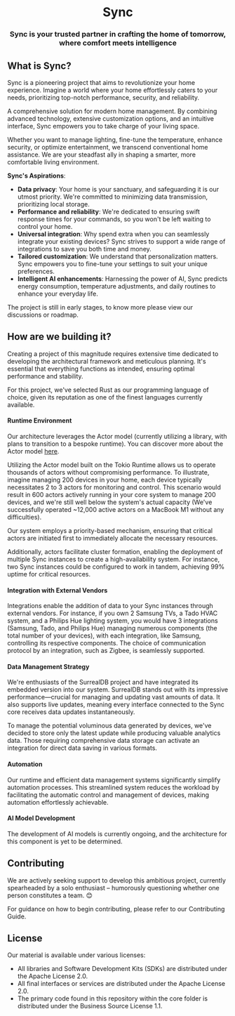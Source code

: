 <h1 align="center">Sync</h1>
<h3 align="center">Sync is your trusted partner in crafting the home of tomorrow,<br>where comfort meets intelligence</h3>

<h2>What is Sync?</h2>

Sync is a pioneering project that aims to revolutionize your home experience. 
Imagine a world where your home effortlessly caters to your needs, prioritizing top-notch performance, security, and reliability. 

A comprehensive solution for modern home management. By combining advanced technology, extensive customization options, and an intuitive interface, Sync empowers you to take charge of your living space. 

Whether you want to manage lighting, fine-tune the temperature, enhance security, or optimize entertainment, we transcend conventional home assistance. We are your steadfast ally in shaping a smarter, more comfortable living environment.

**Sync's Aspirations**:

- **Data privacy**: Your home is your sanctuary, and safeguarding it is our utmost priority. We're committed to minimizing data transmission, prioritizing local storage.
- **Performance and reliability**: We're dedicated to ensuring swift response times for your commands, so you won't be left waiting to control your home.
- **Universal integration**: Why spend extra when you can seamlessly integrate your existing devices? Sync strives to support a wide range of integrations to save you both time and money.
- **Tailored customization**: We understand that personalization matters. Sync empowers you to fine-tune your settings to suit your unique preferences.
- **Intelligent AI enhancements**: Harnessing the power of AI, Sync predicts energy consumption, temperature adjustments, and daily routines to enhance your everyday life.

The project is still in early stages,
to know more please view our discussions or roadmap.

<h2>How are we building it?</h2>

Creating a project of this magnitude requires extensive time dedicated to developing the architectural framework and meticulous planning. It's essential that everything functions as intended, ensuring optimal performance and stability.

For this project, we've selected Rust as our programming language of choice, given its reputation as one of the finest languages currently available.

#### Runtime Environment

Our architecture leverages the Actor model (currently utilizing a library, with plans to transition to a bespoke runtime). You can discover more about the Actor model [here](https://en.wikipedia.org/wiki/Actor_model).

Utilizing the Actor model built on the Tokio Runtime allows us to operate thousands of actors without compromising performance. To illustrate, imagine managing 200 devices in your home, each device typically necessitates 2 to 3 actors for monitoring and control. This scenario would result in 600 actors actively running in your core system to manage 200 devices, and we're still well below the system's actual capacity (We've successfully operated ~12,000 active actors on a MacBook M1 without any difficulties).

Our system employs a priority-based mechanism, ensuring that critical actors are initiated first to immediately allocate the necessary resources.

Additionally, actors facilitate cluster formation, enabling the deployment of multiple Sync instances to create a high-availability system. For instance, two Sync instances could be configured to work in tandem, achieving 99% uptime for critical resources.

#### Integration with External Vendors

Integrations enable the addition of data to your Sync instances through external vendors. For instance, if you own 2 Samsung TVs, a Tado HVAC system, and a Philips Hue lighting system, you would have 3 integrations (Samsung, Tado, and Philips Hue) managing numerous components (the total number of your devices), with each integration, like Samsung, controlling its respective components. The choice of communication protocol by an integration, such as Zigbee, is seamlessly supported.

#### Data Management Strategy

We're enthusiasts of the SurrealDB project and have integrated its embedded version into our system. SurrealDB stands out with its impressive performance—crucial for managing and updating vast amounts of data. It also supports live updates, meaning every interface connected to the Sync core receives data updates instantaneously.

To manage the potential voluminous data generated by devices, we've decided to store only the latest update while producing valuable analytics data. Those requiring comprehensive data storage can activate an integration for direct data saving in various formats.

#### Automation

Our runtime and efficient data management systems significantly simplify automation processes. This streamlined system reduces the workload by facilitating the automatic control and management of devices, making automation effortlessly achievable.

#### AI Model Development

The development of AI models is currently ongoing, and the architecture for this component is yet to be determined.

<h2>Contributing</h2>

We are actively seeking support to develop this ambitious project, currently spearheaded by a solo enthusiast – humorously questioning whether one person constitutes a team. 😊

For guidance on how to begin contributing, please refer to our Contributing Guide.

<h2>License</h2>

Our material is available under various licenses:

- All libraries and Software Development Kits (SDKs) are distributed under the Apache License 2.0.
- All final interfaces or services are distributed under the Apache License 2.0.
- The primary code found in this repository within the core folder is distributed under the Business Source License 1.1.